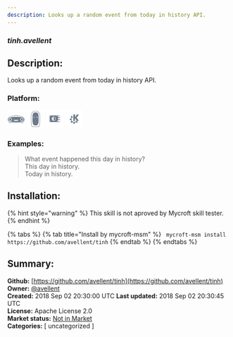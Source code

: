 ```yaml
---
description: Looks up a random event from today in history API.
---
```


### _tinh.avellent_  
## Description:  
Looks up a random event from today in history API.  
  
### Platform:  
 ![Mark I](../.gitbook/assets/mark-1-icon.png)  ![Mark II](../.gitbook/assets/mark-2-icon.png)  ![Picroft](../.gitbook/assets/picroft-icon.png)  ![plasmoid](../.gitbook/assets/kde.png)   
### Examples:  
> What event happened this day in history?  
> This day in history.  
> Today in history.  
  
## Installation:  
{% hint style="warning" %}
This skill is not aproved by Mycroft skill tester.
{% endhint %}
    
{% tabs %}
{% tab title="Install by mycroft-msm" %}
``` mycroft-msm install https://github.com/avellent/tinh```
{% endtab %}
  {% endtabs %}
    
## Summary:  
**Github:** [https://github.com/avellent/tinh](https://github.com/avellent/tinh)  
**Owner:** [@avellent](https://github.com/avellent)  
**Created:** 2018 Sep 02 20:30:00 UTC  **Last updated:** 2018 Sep 02 20:30:45 UTC  
**License:** Apache License 2.0  
**Market status:** [Not in Market](https://market.mycroft.ai/skill/)  
**Categories:** [ uncategorized ]   
